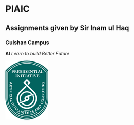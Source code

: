 # PIAIC
## Assignments given by Sir Inam ul Haq
### Gulshan Campus

**AI** *Learn to build Better Future*


![PIAIC](https://github.com/khizra-ali/Python-Practice/blob/master/PIAIC.png)

